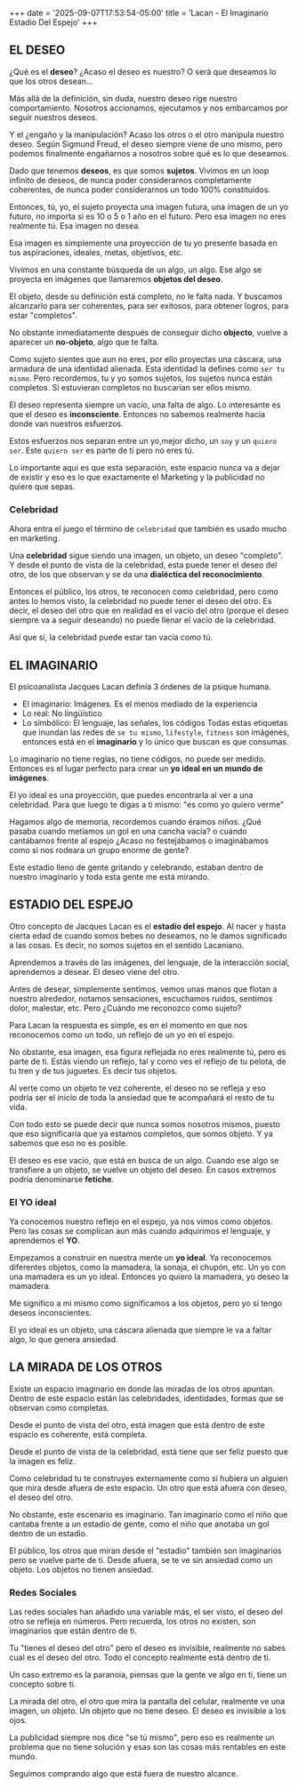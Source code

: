 +++
date = '2025-09-07T17:53:54-05:00'
title = 'Lacan - El Imaginario Estadio Del Espejo'
+++

## EL DESEO
¿Qué es el **deseo**? ¿Acaso el deseo es nuestro? O será que deseamos lo que los otros desean...

Más allá de la definición, sin duda, nuestro deseo rige nuestro comportamiento. Nosotros accionamos, ejecutamos y nos embarcamos por seguir nuestros deseos.

Y el ¿engaño y la manipulación? Acaso los otros o el otro manipula nuestro deseo. Según Sigmund Freud, el deseo siempre viene de uno mismo, pero podemos finalmente engañarnos a nosotros sobre qué es lo que deseamos.

Dado que tenemos **deseos**, es que somos **sujetos**. Vivimos en un loop infinito de deseos, de nunca poder considerarnos completamente coherentes, de nunca poder considerarnos un todo 100% constituidos.

Entonces, tú, yo, el sujeto proyecta una imagen futura, una imagen de un yo futuro, no importa si es 10 o 5 o 1 año en el futuro. Pero esa imagen no eres realmente tú. Esa imagen no desea.

Esa imagen es simplemente una proyección de tu yo presente basada en tus aspiraciones, ideales, metas, objetivos, etc.

Vivimos en una constante búsqueda de un algo, un algo. Ese algo se proyecta en imágenes que llamaremos **objetos del deseo**.

El objeto, desde su definición está completo, no le falta nada. Y buscamos alcanzarlo para ser coherentes, para ser exitosos, para obtener logros, para estar "completos".

No obstante inmediatamente después de conseguir dicho **objecto**, vuelve a aparecer un **no-objeto**, algo que te falta.

Como sujeto sientes que aun no eres, por ello proyectas una cáscara, una armadura de una identidad alienada. Esta identidad la defines como `ser tu mismo`. Pero recordemos, tu y yo somos sujetos, los sujetos nunca están completos. Si estuvieran completos no buscarían ser ellos mismo.

El deseo representa siempre un vacío, una falta de algo. Lo interesante es que el deseo es **inconsciente**. Entonces no sabemos realmente hacia donde van nuestros esfuerzos.

Estos esfuerzos nos separan entre un yo,mejor dicho, un `soy` y un `quiero ser`. Este `quiero ser` es parte de ti pero no eres tú.

Lo importante aquí es que esta separación, este espacio nunca va a dejar de existir y eso es lo que exactamente el Marketing y la publicidad no quiere que sepas.

### Celebridad
Ahora entra el juego el término de `celebridad` que también es usado mucho en marketing. 

Una **celebridad** sigue siendo una imagen, un objeto, un deseo "completo". Y desde el punto de vista de la celebridad, esta puede tener el deseo del otro, de los que observan y se da una **dialéctica del reconocimiento**.

Entonces el público, los otros, te reconocen como celebridad, pero como antes lo hemos visto, la celebridad no puede tener el deseo del otro. Es decir, el deseo del otro que en realidad es el vacío del otro (porque el deseo siempre va a seguir deseando) no puede llenar el vacío de la celebridad.

Así que sí, la celebridad puede estar tan vacía como tú.

## EL IMAGINARIO
El psicoanalista  Jacques Lacan definía 3 órdenes de la psique humana.
- El imaginario: Imágenes. Es el menos mediado de la experiencia
- Lo real: No  lingüístico
- Lo simbólico: El lenguaje, las señales, los códigos
Todas estas etiquetas que inundan las redes de `se tu mismo`, `lifestyle`, `fitness` son imágenes, entonces está en el **imaginario** y lo único que buscan es que consumas.

Lo imaginario no tiene reglas, no tiene códigos, no puede ser medido. Entonces es el lugar perfecto para crear un **yo ideal en un mundo de imágenes**.

El yo ideal es una proyección, que puedes encontrarla al ver a una celebridad. Para que luego te digas a ti mismo: "es como yo quiero verme"

Hagamos algo de memoria, recordemos cuando éramos niños.
¿Qué pasaba cuando metíamos un gol en una cancha vacía? o cuándo cantábamos frente al espejo ¿Acaso no festejábamos o imaginábamos como si nos rodeara un grupo enorme de gente?

Este estadio lleno de gente gritando y celebrando, estaban dentro de nuestro imaginario y toda esta gente me está mirando.

## ESTADIO DEL ESPEJO
Otro concepto de Jacques Lacan es el **estadío del espejo**.
Al nacer y hasta cierta edad de cuando somos bebes no deseamos, no le damos significado a las cosas. Es decir, no somos sujetos en el sentido Lacaniano.

Aprendemos a través de las imágenes, del lenguaje, de la interacción social, aprendemos a desear. El deseo viene del otro.

Antes de desear, simplemente sentimos, vemos unas manos que flotan a nuestro alrededor, notamos sensaciones, escuchamos ruidos, sentimos dolor, malestar, etc. Pero ¿Cuándo me reconozco como sujeto?

Para Lacan la respuesta es simple, es en el momento en que nos reconocemos como un todo, un reflejo de un yo en el espejo.

No obstante, esa imagen, esa figura reflejada no eres realmente tú, pero es parte de ti. Estás viendo un reflejo, tal y como ves el reflejo de tu pelota, de tu tren y de tus juguetes. Es decir tus objetos.

Al verte como un objeto te vez coherente, el deseo no se refleja y eso podría ser el inicio de toda la ansiedad que te acompañará el resto de tu vida.

Con todo esto se puede decir que nunca somos nosotros mismos, puesto que eso significaría que ya estamos completos, que somos objeto. Y ya sabemos que eso no es posible.

El deseo es ese vacío, que está en busca de un algo. Cuando ese algo se transfiere a un objeto, se vuelve un objeto del deseo. En casos extremos podría denominarse **fetiche**.

### El YO ideal
Ya conocemos nuestro reflejo en el espejo, ya nos vimos como objetos. Pero las cosas se complican aun más cuando adquirimos el lenguaje, y aprendemos el **YO**.

Empezamos a construir en nuestra mente un **yo ideal**. Ya reconocemos diferentes objetos, como la mamadera, la sonaja, el chupón, etc. Un yo con una mamadera es un yo ideal. Entonces yo quiero la mamadera, yo deseo la mamadera.

Me significo a mi mismo como significamos a los objetos, pero yo sí tengo deseos inconscientes.

El yo ideal es un objeto, una cáscara alienada que siempre le va a faltar algo, lo que genera ansiedad.

## LA MIRADA DE LOS OTROS
Existe un espacio imaginario en donde las miradas de los otros apuntan. Dentro de este espacio están las celebridades, identidades, formas que se observan como completas.

Desde el punto de vista del otro, está imagen que está dentro de este espacio es coherente, está completa.

Desde el punto de vista de la celebridad, está tiene que ser feliz puesto que la imagen es feliz.

Como celebridad tu te construyes externamente como si hubiera un alguien que mira desde afuera de este espacio. Un otro que está afuera con deseo, el deseo del otro.

No obstante, este escenario es imaginario. Tan imaginario como el niño que cantaba frente a un estadio de gente, como el niño que anotaba un gol dentro de un estadio.

El público, los otros que miran desde el "estadio" también son imaginarios pero se vuelve parte de ti. Desde afuera, se te ve sin ansiedad como un objeto. Los objetos no tienen ansiedad.

### Redes Sociales
Las redes sociales han añadido una variable más, el ser visto, el deseo del otro se refleja en números. Pero recuerda, los otros no existen, son imaginarios que están dentro de ti.

Tu "tienes el deseo del otro" pero el deseo es invisible, realmente no sabes cual es el deseo del otro. Todo el concepto realmente está dentro de ti.

Un caso extremo es la paranoia, piensas que la gente ve algo en ti, tiene un concepto sobre ti.

La mirada del otro, el otro que mira la pantalla del celular, realmente ve una imagen, un objeto. Un objeto que no tiene deseo. El deseo es invisible a los ojos.

La publicidad siempre nos dice "se tú mismo", pero eso es realmente un problema que no tiene solución y esas son las cosas más rentables en este mundo.

Seguimos comprando algo que está fuera de nuestro alcance.
